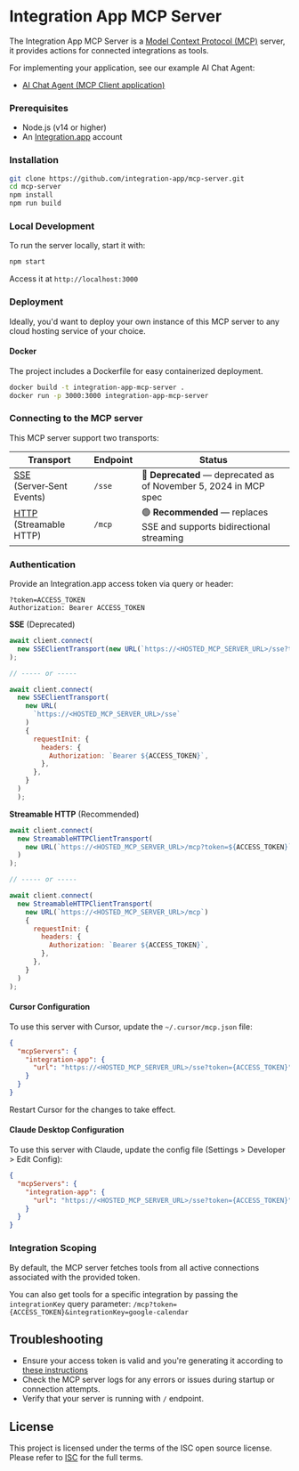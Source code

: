 # Integration App MCP Server

The Integration App MCP Server is a [Model Context Protocol (MCP)](https://modelcontextprotocol.io/introduction) server, it provides actions for connected integrations as tools.

For implementing your application, see our example AI Chat Agent:

- [AI Chat Agent (MCP Client application)](https://github.com/integration-app/MCP-chat-example)

### Prerequisites

- Node.js (v14 or higher)
- An [Integration.app](https://integration.app) account

### Installation

```bash
git clone https://github.com/integration-app/mcp-server.git
cd mcp-server
npm install
npm run build
```

### Local Development

To run the server locally, start it with:

```bash
npm start
```

Access it at `http://localhost:3000`

### Deployment

Ideally, you'd want to deploy your own instance of this MCP server to any cloud hosting service of your choice.

#### Docker

The project includes a Dockerfile for easy containerized deployment.

```bash
docker build -t integration-app-mcp-server .
docker run -p 3000:3000 integration-app-mcp-server
```

### Connecting to the MCP server

This MCP server support two transports:

| Transport                                                                                                              | Endpoint | Status                                                                 |
| ---------------------------------------------------------------------------------------------------------------------- | -------- | ---------------------------------------------------------------------- |
| [SSE](https://modelcontextprotocol.io/docs/concepts/transports#server-sent-events-sse-deprecated) (Server‑Sent Events) | `/sse`   | 🔴 **Deprecated** — deprecated as of November 5, 2024 in MCP spec      |
| [HTTP](https://modelcontextprotocol.io/docs/concepts/transports#streamable-http) (Streamable HTTP)                     | `/mcp`   | 🟢 **Recommended** — replaces SSE and supports bidirectional streaming |

### Authentication

Provide an Integration.app access token via query or header:

```http
?token=ACCESS_TOKEN
Authorization: Bearer ACCESS_TOKEN
```

**SSE** (Deprecated)

```js
await client.connect(
  new SSEClientTransport(new URL(`https://<HOSTED_MCP_SERVER_URL>/sse?token=${ACCESS_TOKEN}`))
);

// ----- or -----

await client.connect(
  new SSEClientTransport(
    new URL(
      `https://<HOSTED_MCP_SERVER_URL>/sse`
    )
    {
      requestInit: {
        headers: {
          Authorization: `Bearer ${ACCESS_TOKEN}`,
        },
      },
    }
  )
  );
```

**Streamable HTTP** (Recommended)

```js
await client.connect(
  new StreamableHTTPClientTransport(
    new URL(`https://<HOSTED_MCP_SERVER_URL>/mcp?token=${ACCESS_TOKEN}`)
  )
);

// ----- or -----

await client.connect(
  new StreamableHTTPClientTransport(
    new URL(`https://<HOSTED_MCP_SERVER_URL>/mcp`)
    {
      requestInit: {
        headers: {
          Authorization: `Bearer ${ACCESS_TOKEN}`,
        },
      },
    }
  )
);
```

#### Cursor Configuration

To use this server with Cursor, update the `~/.cursor/mcp.json` file:

```json
{
  "mcpServers": {
    "integration-app": {
      "url": "https://<HOSTED_MCP_SERVER_URL>/sse?token={ACCESS_TOKEN}"
    }
  }
}
```

Restart Cursor for the changes to take effect.

#### Claude Desktop Configuration

To use this server with Claude, update the config file (Settings > Developer > Edit Config):

```json
{
  "mcpServers": {
    "integration-app": {
      "url": "https://<HOSTED_MCP_SERVER_URL>/sse?token={ACCESS_TOKEN}"
    }
  }
}
```

### Integration Scoping

By default, the MCP server fetches tools from all active connections associated with the provided token.

You can also get tools for a specific integration by passing the `integrationKey` query parameter: `/mcp?token={ACCESS_TOKEN}&integrationKey=google-calendar`

## Troubleshooting

- Ensure your access token is valid and you're generating it according to [these instructions](https://docs.integration.app/docs/authentication#access-token)
- Check the MCP server logs for any errors or issues during startup or connection attempts.
- Verify that your server is running with `/` endpoint.

## License

This project is licensed under the terms of the ISC open source license. Please refer to [ISC](https://opensource.org/license/isc-license-txt) for the full terms.
